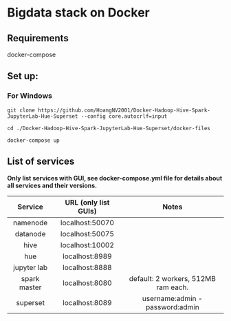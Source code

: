 # Bigdata stack on Docker
## Requirements
docker-compose

## Set up:
### For Windows


	git clone https://github.com/HoangNV2001/Docker-Hadoop-Hive-Spark-JupyterLab-Hue-Superset --config core.autocrlf=input
 
 	cd ./Docker-Hadoop-Hive-Spark-JupyterLab-Hue-Superset/docker-files
  
  	docker-compose up



## List of services 
**Only list services with GUI, see docker-compose.yml file for details about all services and their versions.**

Service|URL (only list GUIs)|Notes|
| :---:   | :---: | :---: |
namenode|localhost:50070||
datanode|localhost:50075||
hive|localhost:10002||
hue|localhost:8989||
jupyter lab|localhost:8888||
spark master|localhost:8080|default: 2 workers, 512MB ram each.|
superset|localhost:8089|username:admin - password:admin|




